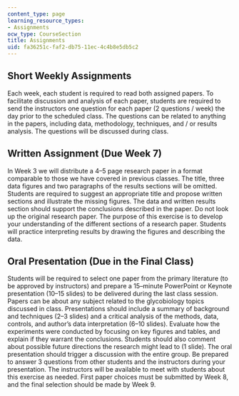 ```yaml
---
content_type: page
learning_resource_types:
- Assignments
ocw_type: CourseSection
title: Assignments
uid: fa36251c-faf2-db75-11ec-4c4b8e5db5c2
---
```


Short Weekly Assignments
------------------------

Each week, each student is required to read both assigned papers. To facilitate discussion and analysis of each paper, students are required to send the instructors one question for each paper (2 questions / week) the day prior to the scheduled class. The questions can be related to anything in the papers, including data, methodology, techniques, and / or results analysis. The questions will be discussed during class.

Written Assignment (Due Week 7)
-------------------------------

In Week 3 we will distribute a 4–5 page research paper in a format comparable to those we have covered in previous classes. The title, three data figures and two paragraphs of the results sections will be omitted. Students are required to suggest an appropriate title and propose written sections and illustrate the missing figures. The data and written results section should support the conclusions described in the paper. Do not look up the original research paper. The purpose of this exercise is to develop your understanding of the different sections of a research paper. Students will practice interpreting results by drawing the figures and describing the data.

Oral Presentation (Due in the Final Class)
------------------------------------------

Students will be required to select one paper from the primary literature (to be approved by instructors) and prepare a 15–minute PowerPoint or Keynote presentation (10–15 slides) to be delivered during the last class session. Papers can be about any subject related to the glycobiology topics discussed in class. Presentations should include a summary of background and techniques (2–3 slides) and a critical analysis of the methods, data, controls, and author’s data interpretation (6–10 slides). Evaluate how the experiments were conducted by focusing on key figures and tables, and explain if they warrant the conclusions. Students should also comment about possible future directions the research might lead to (1 slide). The oral presentation should trigger a discussion with the entire group. Be prepared to answer 3 questions from other students and the instructors during your presentation. The instructors will be available to meet with students about this exercise as needed. First paper choices must be submitted by Week 8, and the final selection should be made by Week 9.